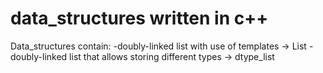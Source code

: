 # data_structures written in c++

Data_structures contain:
  -doubly-linked list with use of templates -> List
  -doubly-linked list that allows storing different types -> dtype_list

